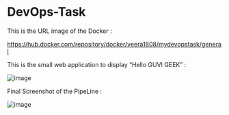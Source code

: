 # DevOps-Task

This is the URL image of the Docker : 

https://hub.docker.com/repository/docker/veera1808/mydevopstask/general


This is the small web application to display “Hello GUVI GEEK” : 

![image](https://github.com/Chaitra1803/DevOps-Task/assets/48706140/e44b5a36-df70-4419-b125-8a11c71726b6)


Final Screenshot of the PipeLine :

![image](https://github.com/Chaitra1803/DevOps-Task/assets/48706140/1ba6afce-82ec-41f4-810a-84859c126153)
